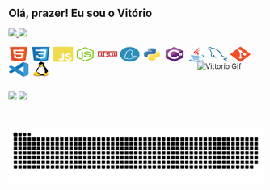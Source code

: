 ## Olá, prazer! Eu sou o Vitório

<div style="display: flex;">
  <a href="https://github.com/vittoriogomes">
    <img height="180em" src="https://github-readme-stats.vercel.app/api?username=vittoriogomes&show_icons=true&theme=dracula&include_all_commits=true&count_private=true"/>
    <img height="180em" src="https://github-readme-stats.vercel.app/api/top-langs/?username=vittoriogomes&layout=compact&langs_count=7&theme=dracula"/>
  <a/>
</div>

<div style="display: inline_block">
  <br>
  <img align="center" alt="HTML icon" height="30" width="40" src="https://raw.githubusercontent.com/devicons/devicon/master/icons/html5/html5-original.svg">
  <img align="center" alt="CSS icon" height="30" width="40" src="https://raw.githubusercontent.com/devicons/devicon/master/icons/css3/css3-original.svg">
  <img align="center" alt="Javascirpt icon" height="30" width="40" src="https://raw.githubusercontent.com/devicons/devicon/master/icons/javascript/javascript-plain.svg">
  <img align="center" alt="NodeJS icon" height="30" width="40" src="https://raw.githubusercontent.com/devicons/devicon/master/icons/nodejs/nodejs-plain.svg">
  <img align="center" alt="npm icon" height="30" width="40" src="https://raw.githubusercontent.com/devicons/devicon/master/icons/npm/npm-original-wordmark.svg">
  <img align="center" alt="yarn icon" height="30" width="40" src="https://raw.githubusercontent.com/devicons/devicon/master/icons/yarn/yarn-original.svg">
  <img align="center" alt="Python icon" height="30" width="40" src="https://raw.githubusercontent.com/devicons/devicon/master/icons/python/python-original.svg">
  <img align="center" alt="Csharp icon" height="30" width="40" src="https://raw.githubusercontent.com/devicons/devicon/master/icons/csharp/csharp-original.svg">
  <img align="center" alt="Java icon" height="30" width="40" src="https://raw.githubusercontent.com/devicons/devicon/master/icons/java/java-original.svg">
  <img align="center" alt="MySQL icon" height="30" width="40" src="https://raw.githubusercontent.com/devicons/devicon/master/icons/mysql/mysql-original.svg">
  <img align="center" alt="Git icon" height="30" width="40" src="https://raw.githubusercontent.com/devicons/devicon/master/icons/git/git-original.svg">
  <img align="center" alt="vscode icon" height="30" width="40" src="https://raw.githubusercontent.com/devicons/devicon/master/icons/vscode/vscode-original.svg">
  <img align="center" alt="linux icon" height="30" width="40" src="https://raw.githubusercontent.com/devicons/devicon/master/icons/linux/linux-original.svg">
  <img align="right" alt="Vittorio Gif" height="130" width="130" src="https://media.giphy.com/media/9fA9HVddKQwxCTla5k/giphy.gif?cid=790b7611a62b69fec0c7b75cd43e399d0fbf04533181d18b&rid=giphy.gif&ct=g">
</div>
  
##
  
<div> 
  <a href = "mailto:vittorio.gomes95@gmail.com"><img src="https://img.shields.io/badge/-Gmail-%23333?style=for-the-badge&logo=gmail&logoColor=white" target="_blank"></a>
  <a href="https://www.linkedin.com/in/vitório-augusto-gomes-diogo-7b9347213" target="_blank"><img src="https://img.shields.io/badge/-LinkedIn-%230077B5?style=for-the-badge&logo=linkedin&logoColor=white" target="_blank"></a>  
  
  ![Snake animation](https://github.com/vittoriogomes/vittoriogomes/blob/output/github-contribution-grid-snake.svg)
</div>
